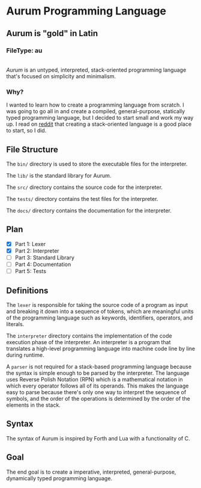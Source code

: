 # Aurum Programming Language

## Aurum is "gold" in Latin

### FileType: au

\
*Aurum* is an untyped, interpreted, stack-oriented programming language that's focused on simplicity and minimalism.

### Why?

I wanted to learn how to create a programming language from scratch. I was going to go all in and create a compiled, general-purpose, statically typed programming language, but I decided to start small and work my way up. I read on [reddit](https://www.reddit.com/r/ProgrammingLanguages/comments/4jtwf8/comment/d39l2rm/?utm_source=share&utm_medium=web3x&utm_name=web3xcss&utm_term=1&utm_content=share_button) that creating a stack-oriented language is a good place to start, so I did.

## File Structure

The `bin/` directory is used to store the executable files for the interpreter.

The `lib/` is the standard library for Aurum.

The `src/` directory contains the source code for the interpreter.

The `tests/` directory contains the test files for the interpreter.

The `docs/` directory contains the documentation for the interpreter.

## Plan

- [x] Part 1: Lexer
- [x] Part 2: Interpreter
- [ ] Part 3: Standard Library
- [ ] Part 4: Documentation
- [ ] Part 5: Tests

## Definitions

The `lexer` is responsible for taking the source code of a program as input and breaking it down into a sequence of tokens, which are meaningful units of the programming language such as keywords, identifiers, operators, and literals.

The `interpreter` directory contains the implementation of the code execution phase of the interpreter. An interpreter is a program that translates a high-level programming language into machine code line by line during runtime.

A `parser` is not required for a stack-based programming language because the syntax is simple enough to be parsed by the interpreter. The language uses Reverse Polish Notation (RPN) which is a mathematical notation in which every operator follows all of its operands. This makes the language easy to parse because there's only one way to interpret the sequence of symbols, and the order of the operations is determined by the order of the elements in the stack.

## Syntax

The syntax of Aurum is inspired by Forth and Lua with a functionality of C.

## Goal

The end goal is to create a imperative, interpreted, general-purpose, dynamically typed programming language.
